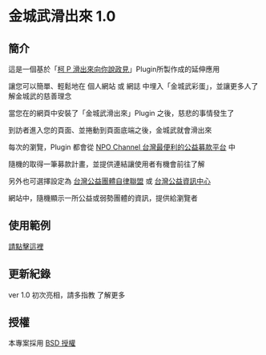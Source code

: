 # 金城武滑出來 1.0


## 簡介

這是一個基於「[柯 P 滑出來向你說政見](http://goooooooogle.github.io/kp/)」Plugin所製作成的延伸應用

讓您可以簡單、輕鬆地在 個人網站 或 網誌 中埋入「金城武彩蛋」，並讓更多人了解金城武的慈善理念

當您在的網頁中安裝了「金城武滑出來」Plugin 之後，慈悲的事情發生了

到訪者進入您的頁面、並捲動到頁面底端之後，金城武就會滑出來

每次的瀏覽，Plugin 都會從 [NPO Channel 台灣最便利的公益募款平台](http://www.npochannel.net/) 中

隨機的取得一筆募款計畫，並提供連結讓使用者有機會前往了解


另外也可選擇設定為 [台灣公益團體自律聯盟](http://www.twnpos.org.tw/) 或 [台灣公益資訊中心](http://www.npo.org.tw/)

網站中，隨機顯示一所公益或弱勢團體的資訊，提供給瀏覽者


## 使用範例

[請點擊這裡](http://goooooooogle.github.io/kaneshiro/)


## 更新紀錄

ver 1.0 初次亮相，請多指教 了解更多


## 授權

本專案採用 [BSD 授權](https://github.com/goooooooogle/kaneshiro/blob/gh-pages/LICENSE)
